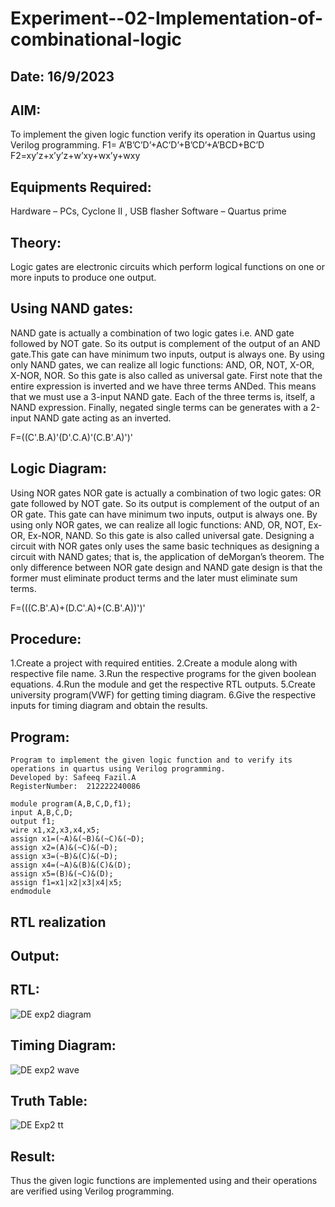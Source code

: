# Experiment--02-Implementation-of-combinational-logic
## Date: 16/9/2023
 
## AIM:
To implement the given logic function verify its operation in Quartus using Verilog programming.
 F1= A’B’C’D’+AC’D’+B’CD’+A’BCD+BC’D
F2=xy’z+x’y’z+w’xy+wx’y+wxy
 
 
 
## Equipments Required:
Hardware – PCs, Cyclone II , USB flasher
Software – Quartus prime


## Theory:
Logic gates are electronic circuits which perform logical functions on one or more inputs to produce one output.

## Using NAND gates:
NAND gate is actually a combination of two logic gates i.e. AND gate followed by NOT gate. So its output is complement of the output of an AND gate.This gate can have minimum two inputs, output is always one. By using only NAND gates, we can realize all logic functions: AND, OR, NOT, X-OR, X-NOR, NOR. So this gate is also called as universal gate. First note that the entire expression is inverted and we have three terms ANDed. This means that we must use a 3-input NAND gate. Each of the three terms is, itself, a NAND expression. Finally, negated single terms can be generates with a 2-input NAND gate acting as an inverted.

F=((C'.B.A)'(D'.C.A)'(C.B'.A)')'

## Logic Diagram:
Using NOR gates NOR gate is actually a combination of two logic gates: OR gate followed by NOT gate. So its output is complement of the output of an OR gate. This gate can have minimum two inputs, output is always one. By using only NOR gates, we can realize all logic functions: AND, OR, NOT, Ex-OR, Ex-NOR, NAND. So this gate is also called universal gate. Designing a circuit with NOR gates only uses the same basic techniques as designing a circuit with NAND gates; that is, the application of deMorgan’s theorem. The only difference between NOR gate design and NAND gate design is that the former must eliminate product terms and the later must eliminate sum terms.

F=(((C.B'.A)+(D.C'.A)+(C.B'.A))')'

## Procedure:
1.Create a project with required entities.
2.Create a module along with respective file name.
3.Run the respective programs for the given boolean equations. 
4.Run the module and get the respective RTL outputs.
5.Create university program(VWF) for getting timing diagram.
6.Give the respective inputs for timing diagram and obtain the results.

## Program:
```
Program to implement the given logic function and to verify its operations in quartus using Verilog programming.
Developed by: Safeeq Fazil.A
RegisterNumber:  212222240086

module program(A,B,C,D,f1);
input A,B,C,D;
output f1;
wire x1,x2,x3,x4,x5;
assign x1=(~A)&(~B)&(~C)&(~D);
assign x2=(A)&(~C)&(~D);
assign x3=(~B)&(C)&(~D);
assign x4=(~A)&(B)&(C)&(D);
assign x5=(B)&(~C)&(D);
assign f1=x1|x2|x3|x4|x5;
endmodule

```
## RTL realization

## Output:
## RTL:
![DE exp2 diagram](https://github.com/Safeeq-Fazil/Experiment--02-Implementation-of-combinational-logic-/assets/118680361/f6d1ab59-05bf-4760-b4d5-92b874be10f2)

## Timing Diagram:
![DE exp2 wave](https://github.com/Safeeq-Fazil/Experiment--02-Implementation-of-combinational-logic-/assets/118680361/361f03d3-0f43-446b-a73f-d7acd4b9ee1d)

## Truth Table:
![DE Exp2 tt](https://github.com/Safeeq-Fazil/Experiment--02-Implementation-of-combinational-logic-/assets/118680361/59824661-a069-414f-a687-14837a7ea34c)


## Result:
Thus the given logic functions are implemented using  and their operations are verified using Verilog programming.
